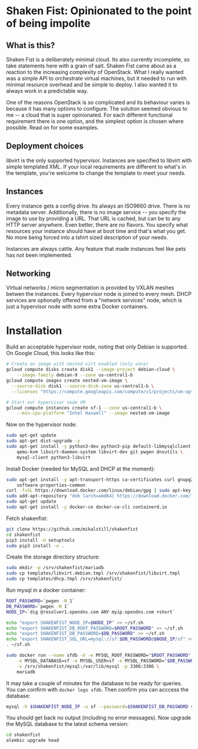 Shaken Fist: Opinionated to the point of being impolite
=======================================================

What is this?
-------------

Shaken Fist is a deliberately minimal cloud. Its also currently incomplete, so take statements here with a grain of salt. Shaken Fist came about as a reaction to the increasing complexity of OpenStack. What I really wanted was a simple API to orchestrate virtual machines, but it needed to run with minimal resource overhead and be simple to deploy. I also wanted it to always work in a predictable way.

One of the reasons OpenStack is so complicated and its behaviour varies is because it has many options to configure. The solution seemed obvious to me -- a cloud that is super opinionated. For each different functional requirement there is one option, and the simplest option is chosen where possible. Read on for some examples.

Deployment choices
------------------

libvirt is the only supported hypervisor. Instances are specified to libvirt with simple templated XML. If your local requirements are different to what's in the template, you're welcome to change the template to meet your needs.

Instances
---------

Every instance gets a config drive. Its always an ISO9660 drive. There is no metadata server. Additionally, there is no image service -- you specify the image to use by providing a URL. That URL is cached, but can be to any HTTP server anywhere. Even better, there are no flavors. You specify what resources your instance should have at boot time and that's what you get. No more being forced into a tshirt sized description of your needs.

Instances are always cattle. Any feature that made instances feel like pets has not been implemented.

Networking
----------

Virtual networks / micro segmentation is provided by VXLAN meshes betwen the instances. Every hypervisor node is joined to every mesh. DHCP services are optionally offered from a "network services" node, which is just a hypervisor node with some extra Docker containers.


Installation
============

Build an acceptable hypervisor node, noting that only Debian is supported. On Google Cloud, this looks like this:

```bash
# Create an image with nested virt enabled (only once)
gcloud compute disks create disk1 --image-project debian-cloud \
    --image-family debian-9 --zone us-central1-b
gcloud compute images create nested-vm-image \
  --source-disk disk1 --source-disk-zone us-central1-b \
  --licenses "https://compute.googleapis.com/compute/v1/projects/vm-options/global/licenses/enable-vmx"

# Start our hypervisor node VM
gcloud compute instances create sf-1 --zone us-central1-b \
    --min-cpu-platform "Intel Haswell" --image nested-vm-image
```

Now on the hypervisor node:

```bash
sudo apt-get update
sudo apt-get dist-upgrade -y
sudo apt-get install -y python3-dev python3-pip default-libmysqlclient-dev \
    qemu-kvm libvirt-daemon-system libvirt-dev git pwgen dnsutils \
    mysql-client python3-libvirt
```

Install Docker (needed for MySQL and DHCP at the moment):

```bash
sudo apt-get install -y apt-transport-https ca-certificates curl gnupg2 \
    software-properties-common
curl -fsSL https://download.docker.com/linux/debian/gpg | sudo apt-key add -
sudo add-apt-repository "deb [arch=amd64] https://download.docker.com/linux/debian $(lsb_release -cs) stable"
sudo apt-get update
sudo apt-get install -y docker-ce docker-ce-cli containerd.io
```

Fetch shakenfist:

```bash
git clone https://github.com/mikalstill/shakenfist
cd shakenfist
pip3 install -U setuptools
sudo pip3 install -e .
```

Create the storage directory structure:

```bash
sudo mkdir -p /srv/shakenfist/mariadb
sudo cp templates/libvirt.debian.tmpl /srv/shakenfist/libvirt.tmpl
sudo cp templates/dhcp.tmpl /srv/shakenfist/
```

Run mysql in a docker container:

```bash
ROOT_PASSWORD=`pwgen -N 1`
DB_PASSWORD=`pwgen -N 1`
NODE_IP=`dig @resolver1.opendns.com ANY myip.opendns.com +short`

echo "export SHAKENFIST_NODE_IP=$NODE_IP" >> ~/sf.sh
echo "export SHAKENFIST_DB_ROOT_PASSWORD=$ROOT_PASSWORD" >> ~/sf.sh
echo "export SHAKENFIST_DB_PASSWORD=$DB_PASSWORD" >> ~/sf.sh
echo "export SHAKENFIST_SQL_URL=mysql://sf:$DB_PASSWORD@$NODE_IP/sf" >> ~/sf.sh
. ~/sf.sh

sudo docker run --name sfdb -d -e MYSQL_ROOT_PASSWORD="$ROOT_PASSWORD" \
    -e MYSQL_DATABASE=sf -e MYSQL_USER=sf -e MYSQL_PASSWORD="$DB_PASSWORD" \
    -v /srv/shakenfist/mysql:/var/lib/mysql -p 3306:3306 \
    mariadb
```

It may take a couple of minutes for the database to be ready for queries. You can confirm with `docker logs sfdb`. Then confirm you can acccess the database:

```bash
mysql -h $SHAKENFIST_NODE_IP -u sf --password=$SHAKENFIST_DB_PASSWORD sf -e "show tables;"
```

You should get back no output (including no error messages). Now upgrade the MySQL database to the latest schema version:

```bash
cd shakenfist
alembic upgrade head
```